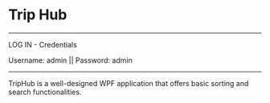 # Trip Hub

********************
LOG IN - Credentials

Username: admin || Password: admin
*********************

TripHub is a well-designed WPF application that offers basic sorting and search functionalities.
